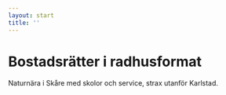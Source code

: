 ```yaml
---
layout: start
title: ''
---
```


# Bostadsrätter i radhusformat

Naturnära i Skåre med skolor och service, strax utanför Karlstad.